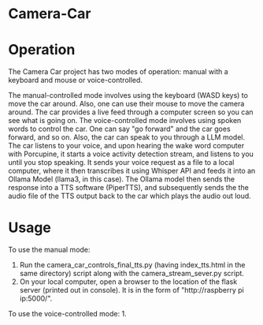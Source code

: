 # Camera-Car

# Operation
The Camera Car project has two modes of operation: manual with a keyboard and mouse or voice-controlled. 

The manual-controlled mode involves using the keyboard (WASD keys) to move the car around. Also, one can use their mouse to move the camera around. The car provides a live feed through a computer screen so you can see what is going on.
The voice-controlled mode involves using spoken words to control the car. One can say "go forward" and the car goes forward, and so on. Also, the car can speak to you through a LLM model. The car listens to your voice, and upon hearing the wake word computer with Porcupine, it starts a voice activity detection stream, and listens to you until you stop speaking. It sends your voice request as a file to a local computer, where it then transcribes it using Whisper API and feeds it into an Ollama Model (llama3, in this case). The Ollama model then sends the response into a TTS software (PiperTTS), and subsequently sends the the audio file of the TTS output back to the car which plays the audio out loud.

# Usage
To use the manual mode:
1. Run the camera_car_controls_final_tts.py (having index_tts.html in the same directory) script along with the camera_stream_sever.py script. 
2. On your local computer, open a browser to the location of the flask server (printed out in console). It is in the form of "http://raspberry pi ip:5000/".

To use the voice-controlled mode:
1. 
